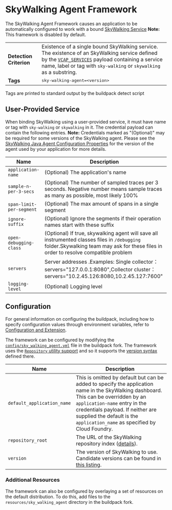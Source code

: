 # SkyWalking Agent Framework
The SkyWalking Agent Framework causes an application to be automatically configured to work with a bound [SkyWalking Service][]  **Note:** This framework is disabled by default.

<table>
  <tr>
    <td><strong>Detection Criterion</strong></td><td>Existence of a single bound SkyWalking service. The existence of an SkyWalking service defined by the <a href="http://docs.cloudfoundry.org/devguide/deploy-apps/environment-variable.html#VCAP-SERVICES"><code>VCAP_SERVICES</code></a> payload containing a service name, label or tag with <code>sky-walking</code> or <code>skywalking</code> as a substring.
</td>
  </tr>
  <tr>
    <td><strong>Tags</strong></td><td><tt>sky-walking-agent=&lt;version&gt;</tt></td>
  </tr>
</table>
Tags are printed to standard output by the buildpack detect script

## User-Provided Service
When binding SkyWalking using a user-provided service, it must have name or tag with `sky-walking` or `skywalking` in it. The credential payload can contain the following entries.  **Note:** Credentials marked as "(Optional)" may be required for some versions of the SkyWalking agent.  Please see the [SkyWalking Java Agent Configuration Properties][] for the version of the agent used by your application for more details.

| Name | Description
| ---- | -----------
| `application-name` | (Optional) The application's name
| `sample-n-per-3-secs` | (Optional) The number of sampled traces per 3 seconds. Negative number means sample traces as many as possible, most likely 100%
| `span-limit-per-segment` | (Optional) The max amount of spans in a single segment
| `ignore-suffix` |  (Optional) Ignore the segments if their operation names start with these suffix
| `open-debugging-class` | (Optional) If true, skywalking agent will save all instrumented classes files in `/debugging` folder.Skywalking team may ask for these files in order to resolve compatible problem
| `servers` |  Server addresses .Examples: Single collector：servers="127.0.0.1:8080",Collector cluster：servers="10.2.45.126:8080,10.2.45.127:7600"
| `logging-level` | (Optional) Logging level

## Configuration
For general information on configuring the buildpack, including how to specify configuration values through environment variables, refer to [Configuration and Extension][].

The framework can be configured by modifying the [`config/sky_walking_agent.yml`][] file in the buildpack fork. The framework uses the [`Repository` utility support][repositories] and so it supports the [version syntax][] defined there.

| Name | Description
| ---- | -----------
| `default_application_name` | This is omitted by default but can be added to specify the application name in the SkyWalking dashboard. This can be overridden by an `application-name` entry in the credentials payload. If neither are supplied the default is the `application_name` as specified by Cloud Foundry.
| `repository_root` | The URL of the SkyWalking repository index ([details][repositories]).
| `version` | The version of SkyWalking to use. Candidate versions can be found in [this listing][].

### Additional Resources
The framework can also be configured by overlaying a set of resources on the default distribution. To do this, add files to the `resources/sky_walking_agent` directory in the buildpack fork.

[`config/sky_walking_agent.yml`]: ../config/sky_walking_agent.yml
[SkyWalking Java Agent Configuration Properties]: https://github.com/apache/incubator-skywalking/blob/master/docs/en/Deploy-skywalking-agent.md
[SkyWalking Service]: http://skywalking.io
[Configuration and Extension]: ../README.md#configuration-and-extension
[repositories]: extending-repositories.md
[this listing]: https://download.run.pivotal.io/sky-walking/index.yml
[version syntax]: extending-repositories.md#version-syntax-and-ordering
